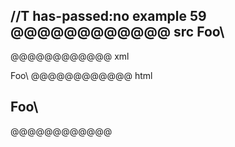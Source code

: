 //T has-passed:no
example 59
@@@@@@@@@@@@ src
Foo\
----
@@@@@@@@@@@@ xml
<?xml version="1.0" encoding="UTF-8"?>
<!DOCTYPE document SYSTEM "CommonMark.dtd">
<document xmlns="http://commonmark.org/xml/1.0">
  <heading level="2">
    <text>Foo\</text>
  </heading>
</document>
@@@@@@@@@@@@ html
<h2>Foo\</h2>
@@@@@@@@@@@@
